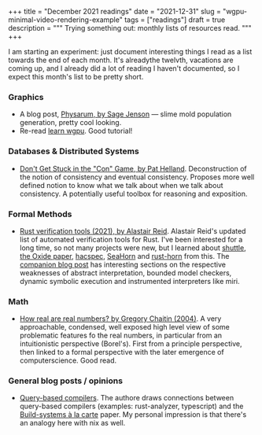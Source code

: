 +++
title = "December 2021 readings"
date = "2021-12-31"
slug = "wgpu-minimal-video-rendering-example"
tags = ["readings"]
draft = true
description = """
Trying something out: monthly lists of resources read.
"""
+++

I am starting an experiment: just document interesting things I read as a list
towards the end of each month. It's alreadythe twelvth, vacations are coming
up, and I already did a lot of reading I haven't documented, so I expect this
month's list to be pretty short.

### Graphics

- A blog post, [Physarum, by Sage Jenson](https://sagejenson.com/physarum) — slime mold
  population generation, pretty cool looking.
- Re-read [learn wgpu](https://sotrh.github.io/learn-wgpu/). Good tutorial!

### Databases & Distributed Systems

- [Don't Get Stuck in the "Con" Game, by Pat
  Helland](https://queue.acm.org/detail.cfm?id=3480470). Deconstruction of the
  notion of consistency and eventual consistency. Proposes more well defined
  notion to know what we talk about when we talk about consistency. A
  potentially useful toolbox for reasoning and exposition.

### Formal Methods

- [Rust verification tools (2021), by Alastair
  Reid](https://docs.google.com/document/d/1KlHeawNg4UDzvNLByv7RxYTGTVLBGIdfg8532pfuJKU/edit#heading=h.fugu5ki75pe3).
  Alastair Reid's updated list of automated verification tools for Rust. I've
  been interested for a long time, so not many projects were new, but I learned
  about [shuttle](https://crates.io/crates/shuttle), [the Oxide
  paper](https://arxiv.org/abs/1903.00982),
  [hacspec](https://hacspec.github.io/), [SeaHorn](https://seahorn.github.io/) and
  [rust-horn](https://github.com/hopv/rust-horn) from this. The [companion blog
  post](https://alastairreid.github.io/automatic-rust-verification-tools-2021/)
  has interesting sections on the respective weaknesses of abstract
  interpretation, bounded model checkers, dynamic symbolic execution and
  instrumented interpreters like miri.

### Math

- [How real are real numbers? by Gregory Chaitin
  (2004)](https://arxiv.org/pdf/math/0411418.pdf). A very approachable,
  condensed, well exposed high level view of some problematic features fo the
  real numbers, in particular from an intuitionistic perspective (Borel's).
  First from a principle perspective, then linked to a formal perspective with
  the later emergence of computerscience. Good read.

### General blog posts / opinions

- [Query-based
  compilers](https://ollef.github.io/blog/posts/query-based-compilers.html).
  The authore draws connections between query-based compilers (examples:
  rust-analyzer, typescript) and the [Build-systems à la
  carte](https://www.cambridge.org/core/services/aop-cambridge-core/content/view/097CE52C750E69BD16B78C318754C7A4/S0956796820000088a.pdf/build-systems-a-la-carte-theory-and-practice.pdf)
  paper. My personal impression is that there's an analogy here with nix as
  well.

